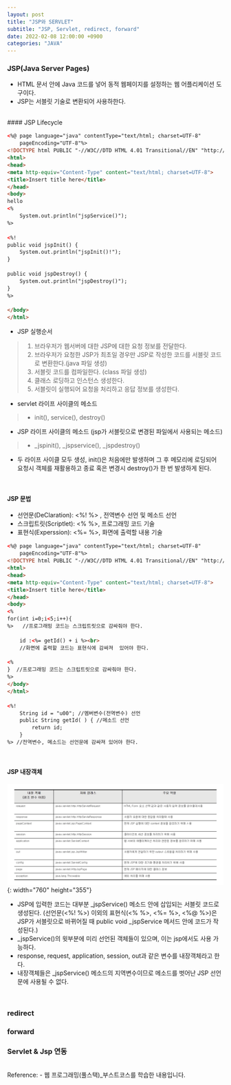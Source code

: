 ```yaml
---
layout: post
title: "JSP와 SERVLET"
subtitle: "JSP, Servlet, redirect, forward"
date: 2022-02-08 12:00:00 +0900
categories: "JAVA"
---
```


### JSP(Java Server Pages)
- HTML 문서 안에 Java 코드를 넣어 동적 웹페이지를 설정하는 웹 어플리케이션 도구이다. 
- JSP는 서블릿 기술로 변환되어 사용하한다.

<BR>
#### JSP Lifecycle

```html
<%@ page language="java" contentType="text/html; charset=UTF-8"
    pageEncoding="UTF-8"%>
<!DOCTYPE html PUBLIC "-//W3C//DTD HTML 4.01 Transitional//EN" "http://www.w3.org/TR/html4/loose.dtd">
<html>
<head>
<meta http-equiv="Content-Type" content="text/html; charset=UTF-8">
<title>Insert title here</title>
</head>
<body>
hello
<%
	System.out.println("jspService()");
%>

<%!
public void jspInit() {
	System.out.println("jspInit()!");
}

public void jspDestroy() {
	System.out.println("jspDestroy()");
}
%>

</body>
</html>

```

- JSP 실행순서
> 1. 브라우저가 웹서버에 대한 JSP에 대한 요청 정보를 전달한다.
> 2. 브라우저가 요청한 JSP가 최초일 경우만 JSP로 작성한 코드를 서블릿 코드로 변환한다.(java 파일 생성)
> 3. 서블릿 코드를 컴파일한다. (class 파일 생성)
> 4. 클래스 로딩하고 인스턴스 생성한다.
> 5. 서블릿이 실행되어 요청을 처리하고 응답 정보를 생성한다. 

- servlet 라이프 사이클의 메소드
> - init(),  service(), destroy()
- JSP 라이프 사이클의 메소드 (jsp가 서블릿으로 변경된 파일에서 사용되는 메소드)
> - _jspinit(),  _jspservice(), _jspdestroy()
- 두 라이프 사이클 모두 생성, init()은 처음에만 발생하며 그 후 메모리에 로딩되어 요청시 객체를 재활용하고 종료 혹은 변경시 destroy()가 한 번 발생하게 된다. 

<br>

#### JSP 문법

- 선언문(DeClaration): <%! %> , 전역변수 선언 및 메소드 선언
- 스크립트릿(Scriptlet): <% %>, 프로그래밍 코드 기술
- 표현식(Experssion): <%= %>, 화면에 출력할 내용 기술

```html
<%@ page language="java" contentType="text/html; charset=UTF-8"
    pageEncoding="UTF-8"%>
<!DOCTYPE html PUBLIC "-//W3C//DTD HTML 4.01 Transitional//EN" "http://www.w3.org/TR/html4/loose.dtd">
<html>
<head>
<meta http-equiv="Content-Type" content="text/html; charset=UTF-8">
<title>Insert title here</title>
</head>
<body>
<% 
for(int i=0;i<5;i++){ 
%>   //프로그래밍 코드는 스크립트릿으로 감싸줘야 한다. 

	id :<%= getId() + i %><br>  
    //화면에 출력할 코드는 표현식에 감싸져  있어야 한다.

<%
}  //프로그래밍 코드는 스크립트릿으로 감싸줘야 한다. 
%>
</body>
</html>

<%!
    String id = "u00"; //멤버변수(전역변수) 선언
    public String getId( ) { //메소드 선언
        return id;
    }
%> //전역변수, 메소드는 선언문에 감싸져 있어야 한다.
```

<br>

#### JSP 내장객체

![implicit](/img/posts/jsp/implicit.png){: width="760" height="355"}

- JSP에 입력한 코드는 대부분 _jspService() 메소드 안에 삽입되는 서블릿 코드로 생성된다. (선언문(<%! %>) 이외의 표현식(<% %>, <%= %>, <%@ %>)은 JSP가 서블릿으로 바뀌어질 때 public void _jspService 메서드 안에 코드가 작성된다.)
- _jspService()의 윗부분에 미리 선언된 객체들이 있으며, 이는 jsp에서도 사용 가능하다.
- response, request, application, session, out과 같은 변수를 내장객체라고 한다.
- 내장객체들은 _jspService() 메소드의 지역변수이므로 메소드를 벗어난 JSP 선언문에 사용될 수 없다.

<br>

### redirect

### forward

### Servlet & Jsp 연동



<br>
Reference:
- 웹 프로그래밍(풀스택)_부스트코스를 학습한 내용입니다.

